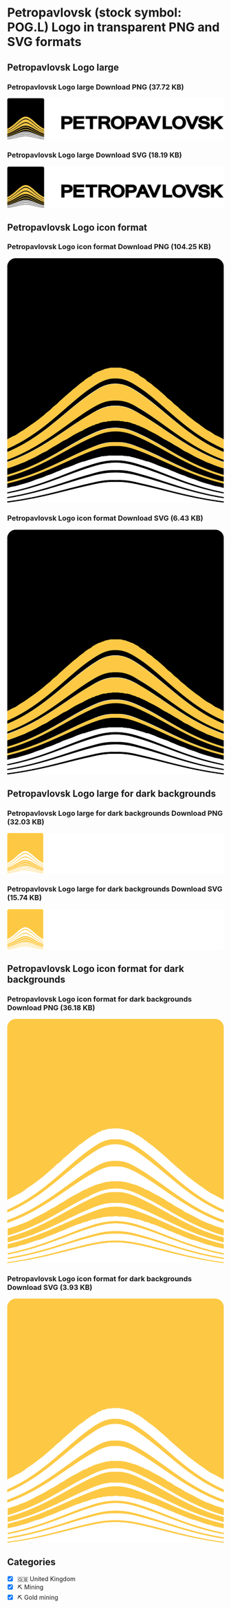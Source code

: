 # Petropavlovsk (stock symbol: POG.L) Logo in transparent PNG and SVG formats

## Petropavlovsk Logo large

### Petropavlovsk Logo large Download PNG (37.72 KB)

![Petropavlovsk Logo large Download PNG (37.72 KB)](/img/orig/POG.L_BIG-d9a3be64.png)

### Petropavlovsk Logo large Download SVG (18.19 KB)

![Petropavlovsk Logo large Download SVG (18.19 KB)](/img/orig/POG.L_BIG-60d178cc.svg)

## Petropavlovsk Logo icon format

### Petropavlovsk Logo icon format Download PNG (104.25 KB)

![Petropavlovsk Logo icon format Download PNG (104.25 KB)](/img/orig/POG.L-d5204ec9.png)

### Petropavlovsk Logo icon format Download SVG (6.43 KB)

![Petropavlovsk Logo icon format Download SVG (6.43 KB)](/img/orig/POG.L-c94acf9c.svg)

## Petropavlovsk Logo large for dark backgrounds

### Petropavlovsk Logo large for dark backgrounds Download PNG (32.03 KB)

![Petropavlovsk Logo large for dark backgrounds Download PNG (32.03 KB)](/img/orig/POG.L_BIG.D-25683b64.png)

### Petropavlovsk Logo large for dark backgrounds Download SVG (15.74 KB)

![Petropavlovsk Logo large for dark backgrounds Download SVG (15.74 KB)](/img/orig/POG.L_BIG.D-142a8f06.svg)

## Petropavlovsk Logo icon format for dark backgrounds

### Petropavlovsk Logo icon format for dark backgrounds Download PNG (36.18 KB)

![Petropavlovsk Logo icon format for dark backgrounds Download PNG (36.18 KB)](/img/orig/POG.L.D-fb33c742.png)

### Petropavlovsk Logo icon format for dark backgrounds Download SVG (3.93 KB)

![Petropavlovsk Logo icon format for dark backgrounds Download SVG (3.93 KB)](/img/orig/POG.L.D-ad24dab6.svg)



## Categories
- [x] 🇬🇧 United Kingdom
- [x] ⛏️ Mining
- [x] ⛏️ Gold mining

